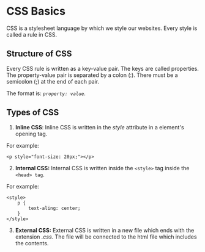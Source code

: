 # CSS Basics
CSS is a stylesheet language by which we style our websites. Every style is called a rule in CSS.

## Structure of CSS
Every CSS rule is written as a key-value pair. The keys are called properties. The property-value pair is separated by a colon (:). There must be a semicolon (;) at the end of each pair.

The format is: *`property: value`*.

## Types of CSS
1. **Inline CSS**: Inline CSS is written in the *style* attribute in a element's opening tag.

For example:

```
<p style="font-size: 20px;"></p>
```

2. **Internal CSS:** Internal CSS is written inside the `<style>` tag inside the `<head> tag`.

For example: 

```
<style>
    p {
        text-aling: center;
    }
</style>
```

3. **External CSS:** External CSS is written in a new file which ends with the extension *.css*. The file will be connected to the html file which includes the contents.